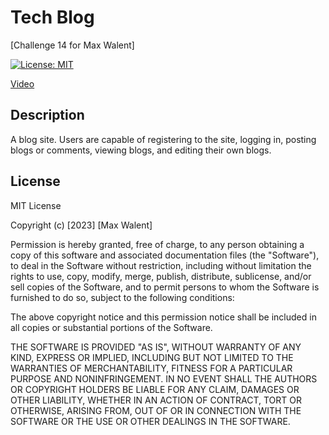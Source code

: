 # Tech Blog
[Challenge 14 for Max Walent]

[![License: MIT](https://img.shields.io/badge/License-MIT-yellow.svg)](https://opensource.org/licenses/MIT)

<a href='https://drive.google.com/file/d/1_QlRCQmsO9kd7ahW9oiReqbSPiTVDG8R/view?usp=drive_link'>Video</a>

## Description

A blog site. Users are capable of registering to the site, logging in, posting blogs or comments, viewing blogs, and editing their own blogs.


## License

MIT License

Copyright (c) [2023] [Max Walent]

Permission is hereby granted, free of charge, to any person obtaining a copy
of this software and associated documentation files (the "Software"), to deal
in the Software without restriction, including without limitation the rights
to use, copy, modify, merge, publish, distribute, sublicense, and/or sell
copies of the Software, and to permit persons to whom the Software is
furnished to do so, subject to the following conditions:

The above copyright notice and this permission notice shall be included in all
copies or substantial portions of the Software.

THE SOFTWARE IS PROVIDED "AS IS", WITHOUT WARRANTY OF ANY KIND, EXPRESS OR
IMPLIED, INCLUDING BUT NOT LIMITED TO THE WARRANTIES OF MERCHANTABILITY,
FITNESS FOR A PARTICULAR PURPOSE AND NONINFRINGEMENT. IN NO EVENT SHALL THE
AUTHORS OR COPYRIGHT HOLDERS BE LIABLE FOR ANY CLAIM, DAMAGES OR OTHER
LIABILITY, WHETHER IN AN ACTION OF CONTRACT, TORT OR OTHERWISE, ARISING FROM,
OUT OF OR IN CONNECTION WITH THE SOFTWARE OR THE USE OR OTHER DEALINGS IN THE
SOFTWARE.
